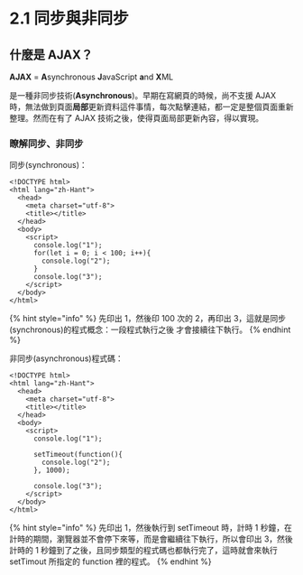 # 2.1 同步與非同步

## 什麼是 AJAX？

**AJAX** = **A**synchronous **J**avaScript **a**nd **X**ML

是一種非同步技術(**Asynchronous**)。早期在寫網頁的時候，尚不支援 AJAX 時，無法做到頁面**局部**更新資料這件事情，每次點擊連結，都一定是整個頁面重新整理。然而在有了 AJAX 技術之後，使得頁面局部更新內容，得以實現。



### 瞭解同步、非同步

同步(synchronous)：

```markup
<!DOCTYPE html>
<html lang="zh-Hant">
  <head>
    <meta charset="utf-8">
    <title></title>
  </head>
  <body>
    <script>
      console.log("1");
      for(let i = 0; i < 100; i++){
        console.log("2");
      }
      console.log("3");
    </script>
  </body>
</html>
```

{% hint style="info" %}
先印出 1，然後印 100 次的 2，再印出 3，這就是同步(synchronous)的程式概念：一段程式執行之後 才會接續往下執行。
{% endhint %}



非同步(asynchronous)程式碼：

```markup
<!DOCTYPE html>
<html lang="zh-Hant">
  <head>
    <meta charset="utf-8">
    <title></title>
  </head>
  <body>
    <script>
      console.log("1");
      
      setTimeout(function(){
        console.log("2");
      }, 1000);
      
      console.log("3");
    </script>
  </body>
</html>

```

{% hint style="info" %}
先印出 1，然後執行到 setTimeout 時，計時 1 秒鐘，在計時的期間，瀏覽器並不會停下來等，而是會繼續往下執行，所以會印出 3，然後計時的 1 秒鐘到了之後，且同步類型的程式碼也都執行完了，這時就會來執行 setTimout 所指定的 function 裡的程式。
{% endhint %}





